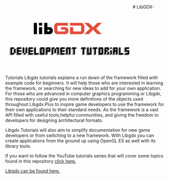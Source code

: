 <img src="https://github.com/PhilipModDev/Libgdx-Tutorials/blob/main/Game%20development.png" alt="Game Development Tutorials" width="400" align="top"/>
# LibGDX-Tutorials
Libgdx tutorials explains a run down of the framework filled with example code for beginners. It will help those who are interested in learning the framework, or searching for new ideas to add for your own application. For those who are advanced in computer graphics programming or Libgdx, this repository could give you more definitions of the objects used throughout Libgdx.Plus to inspire game developers to use the framework for their own applications to their standard needs. As the framework is a vast API filled with useful tools,helpful communities, and giving the freedom to developers for designing architectural formats.

Libgdx Tutorials will also aim to simplify documentation for new game developers or from switching to a new framework. With Libgdx you can create applications from the ground up using OpenGL ES as well with its library tools. 

If you want to follow the YouTube tutorials series that will cover some topics found in this
repository <a href = "https://www.youtube.com/watch?v=p2lUdy68s_M&list=PLLwCf-qdpyEnB_FO_1HkUFh7smwGNjAaC">click here.</a>

<a href = "[https://www.youtube.com/watch?v=p2lUdy68s_M&list=PLLwCf-qdpyEnB_FO_1HkUFh7smwGNjAaC](https://libgdx.com/)" img = "https://github.com/PhilipModDev/Libgdx-Tutorials/blob/main/Game%20development.png">Libgdx can be found here.</a>


